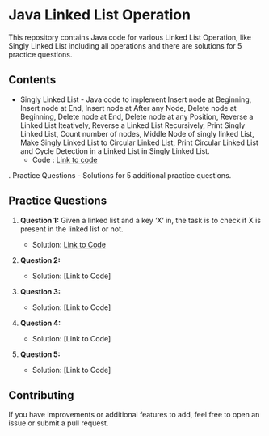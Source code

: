 # Java Linked List Operation
This repository contains Java code for various Linked List Operation, like Singly Linked List including all operations and there are solutions for 5 practice questions.

## Contents

- Singly Linked List - Java code to implement Insert node at Beginning, Insert node at End, Insert node at After any Node, Delete node at Beginning, Delete node at End, Delete node at any Position, Reverse a Linked List Iteatively, Reverse a Linked List Recursively, Print Singly Linked List, Count number of nodes, Middle Node of singly linked List, Make Singly Linked List to Circular Linked List, Print Circular Linked List and Cycle Detection in a Linked List in Singly Linked List.
   - Code : [Link to code](https://github.com/adityaprajapati10/DSA-Java/blob/main/Linked%20List/SinglyLL.java)

. Practice Questions - Solutions for 5 additional practice questions.
## Practice Questions

1. **Question 1:** Given a linked list and a key ‘X‘ in, the task is to check if X is present in the linked list or not.
   - Solution: [Link to Code](https://github.com/adityaprajapati10/DSA-Java/blob/main/Linked%20List/Ques01.java)

2. **Question 2:** 
   - Solution: [Link to Code]

3. **Question 3:** 
   - Solution: [Link to Code]

4. **Question 4:** 
   - Solution: [Link to Code]

5. **Question 5:** 
   - Solution: [Link to Code]

## Contributing

If you have improvements or additional features to add, feel free to open an issue or submit a pull request.


